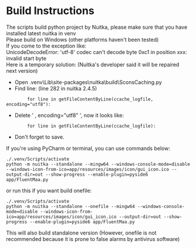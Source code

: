 # Build Instructions  

The scripts build python project by Nuitka, please make sure that you have installed latest nuitka in venv  
Please build on Windows (other platforms haven't been tested)  
If you come to the exception like:  
UnicodeDecodeError: 'utf-8' codec can't decode byte 0xc1 in position xxx: invalid start byte  
Here is a temporary solution: (Nuitka's developer said it will be repaired next version)

- Open .venv\Lib\site-packages\nuitka\build\SconsCaching.py
- Find line: (line 282 in nuitka 2.4.5)

```
        for line in getFileContentByLine(ccache_logfile, encoding="utf8"):
```

- Delete ' , encoding="utf8" ', now it looks like:  

```
        for line in getFileContentByLine(ccache_logfile):
```

- Don't forget to save.

If you're using PyCharm or terminal, you can use commands below:  

```shell
./.venv/Scripts/activate
python -m nuitka --standalone --mingw64 --windows-console-mode=disable --windows-icon-from-ico=app/resources/images/icon/gui_icon.ico --output-dir=out --show-progress --enable-plugin=pyside6 app/FluentMaa.py
```

or run this if you want build onefile:

```shell
./.venv/Scripts/activate
python -m nuitka --standalone --onefile --mingw64 --windows-console-mode=disable --windows-icon-from-ico=app/resources/images/icon/gui_icon.ico --output-dir=out --show-progress --enable-plugin=pyside6 app/FluentMaa.py
```
This will also build standalone version
(However, onefile is not recommended because it is prone to false alarms by antivirus software)
